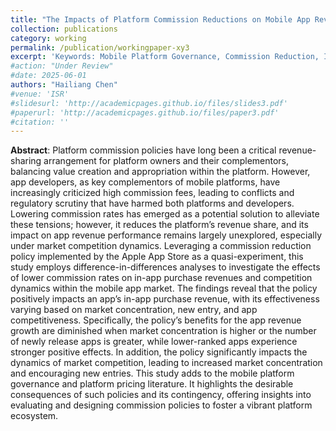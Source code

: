 ```yaml
---
title: "The Impacts of Platform Commission Reductions on Mobile App Revenue and Market Competition: An Empirical Study of Apple’s Policy"
collection: publications
category: working
permalink: /publication/workingpaper-xy3
excerpt: 'Keywords: Mobile Platform Governance, Commission Reduction, In-App Purchase Revenue, Financial Incentives, Competition Dynamics'
#action: "Under Review"
#date: 2025-06-01
authors: "Hailiang Chen"
#venue: 'ISR'
#slidesurl: 'http://academicpages.github.io/files/slides3.pdf'
#paperurl: 'http://academicpages.github.io/files/paper3.pdf'
#citation: ''
---
```


**Abstract**: Platform commission policies have long been a critical revenue-sharing arrangement for platform owners and their complementors, balancing value creation and appropriation within the platform. However, app developers, as key complementors of mobile platforms, have increasingly criticized high commission fees, leading to conflicts and regulatory scrutiny that have harmed both platforms and developers. Lowering commission rates has emerged as a potential solution to alleviate these tensions; however, it reduces the platform’s revenue share, and its impact on app revenue performance remains largely unexplored, especially under market competition dynamics. Leveraging a commission reduction policy implemented by the Apple App Store as a quasi-experiment, this study employs difference-in-differences analyses to investigate the effects of lower commission rates on in-app purchase revenues and competition dynamics within the mobile app market. The findings reveal that the policy positively impacts an app’s in-app purchase revenue, with its effectiveness varying based on market concentration, new entry, and app competitiveness. Specifically, the policy’s benefits for the app revenue growth are diminished when market concentration is higher or the number of newly release apps is greater, while lower-ranked apps experience stronger positive effects. In addition, the policy significantly impacts the dynamics of market competition, leading to increased market concentration and encouraging new entries. This study adds to the mobile platform governance and platform pricing literature. It highlights the desirable consequences of such policies and its contingency, offering insights into evaluating and designing commission policies to foster a vibrant platform ecosystem.
